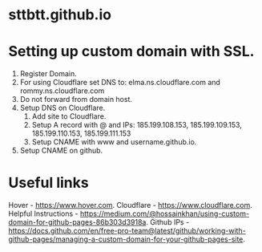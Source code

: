 # sttbtt.github.io

# Setting up custom domain with SSL.
1. Register Domain.
2. For using Cloudflare set DNS to: elma.ns.cloudflare.com and rommy.ns.cloudflare.com
3. Do not forward from domain host.
4. Setup DNS on Cloudflare.
    1. Add site to Cloudflare.
    2. Setup A record with @ and IPs: 185.199.108.153, 185.199.109.153, 185.199.110.153, 185.199.111.153
    3. Setup CNAME with www and username.github.io.
5. Setup CNAME on github.

# Useful links
Hover - https://www.hover.com.
Cloudflare - https://www.cloudflare.com.
Helpful Instructions - https://medium.com/@hossainkhan/using-custom-domain-for-github-pages-86b303d3918a.
Github IPs - https://docs.github.com/en/free-pro-team@latest/github/working-with-github-pages/managing-a-custom-domain-for-your-github-pages-site.
